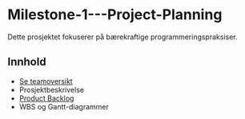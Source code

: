 # Milestone-1---Project-Planning

Dette prosjektet fokuserer på bærekraftige programmeringspraksiser.

## Innhold
- [Se teamoversikt](#-Teaminformasjon)  
- Prosjektbeskrivelse
- [Product Backlog](https://github.com/orgs/Project-X-PRO1000/projects/2/views/1)  
- WBS og Gantt-diagrammer
  
